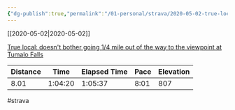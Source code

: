 ```yaml
---
{"dg-publish":true,"permalink":"/01-personal/strava/2020-05-02-true-local-doesn-t-bother-going-1-4-mile-out-of-the-way-to-the-viewpoint-at-tumalo-falls/"}
---
```



[[2020-05-02\|2020-05-02]]

[True local: doesn't bother going 1/4 mile out of the way to the viewpoint at Tumalo Falls](https://www.strava.com/activities/3387182934)

| Distance | Time    | Elapsed Time | Pace | Elevation |
| -------- | ------- | ------------ | ---- | --------- |
| 8.01     | 1:04:20 | 1:05:37      | 8:01 | 807       |




#strava
